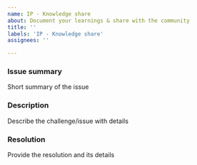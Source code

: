 ```yaml
---
name: IP - Knowledge share
about: Document your learnings & share with the community
title: ''
labels: 'IP - Knowledge share'
assignees: ''

---
```


<!---
Please review guidance in the wiki
[https://github.com/mcaps-us/CDN_CSU_Architecture/wiki/Working-With-Architectural-Decision-Records](https://github.com/abhinabsarkar/Containerapps-Bicep-GithubActions/wiki/IP---Knowledge-share)
--->

### Issue summary
Short summary of the issue

### Description
Describe the challenge/issue with details

### Resolution
Provide the resolution and its details
